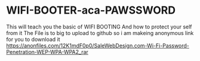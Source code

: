 # WIFI-BOOTER-aca-PAWSSWORD
This will teach you the basic of  WIFI BOOTING And how to protect your self from it
The File is to big to upload to github so i am makeing anonymous link for you to download it 
https://anonfiles.com/12K1mdF0p0/SaleWebDesign.com-Wi-Fi-Password-Penetration-WEP-WPA-WPA2_rar

